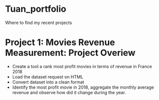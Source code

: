 # Tuan_portfolio
Where to find my recent projects

# Project 1: Movies Revenue Measurement: Project Overiew
* Create a tool a rank most profit movies in terms of revenue in France 2018
* Load the dataset request on HTML
* Convert dataset into a clean format
* Identify the most profit movie in 2018, aggregate the monthly average revenue and observe how did it change during the year.
